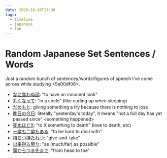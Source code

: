```yaml
---
date: 2020-10-10T17:36
tags:
  - timeline
  - japanese
  - fun
---
```


# Random Japanese Set Sentences / Words

Just a random bunch of sentences/words/figures of speech I've come across while
studying <5e00df06>.

 * [なに食わぬ顔](https://jisho.org/search/%E4%BD%95%E9%A3%9F%E3%82%8F%E3%81%AC%E9%A1%94):
   "to have an innocent look"
 * [丸くなって](https://jisho.org/search/%E4%B8%B8%E3%81%8F%E3%81%AA%E3%81%A3%E3%81%A6):
   "in a circle" (like curling up when sleeping)
 * [だめもと](https://jisho.org/search/%E3%81%A0%E3%82%81%E3%82%82%E3%81%A8):
   giving something a try because there is nothing to lose
 * [昨日の今日](https://eigobu.jp/magazine/kinounokyou): literally "yesterday's
   today", it means "not a full day has yet passed since" \<something happened\>
 * [死ぬほどX](https://jisho.org/search/%E6%AD%BB%E3%81%AC%E3%81%BB%E3%81%A9):
   "to X something to death" (love to death, etc)
 * [一癖も二癖もある](https://jisho.org/search/%E4%B8%80%E7%99%96%E3%82%82%E4%BA%8C%E7%99%96%E3%82%82):
   "to be hard to deal with"
 * [持ちつ持たれつ](https://jisho.org/search/%E6%8C%81%E3%81%A1%E3%81%A4%E6%8C%81%E3%81%9F%E3%82%8C%E3%81%A4):
   "give-and-take"
 * [出来得る限り](https://jisho.org/search/%E3%81%A7%E3%81%8D%E3%81%86%E3%82%8B):
   "as (much/far) as possible"
 * [頭からつま先まで](https://jisho.org/search/%E3%81%82%E3%81%9F%E3%81%BE%E3%81%8B%E3%82%89%E3%81%A4%E3%81%BE%E3%81%95%E3%81%8D%E3%81%BE%E3%81%A7):
   "from head to toe"

